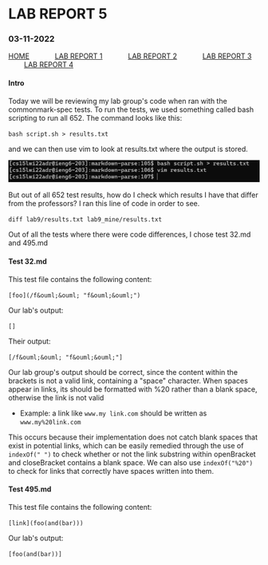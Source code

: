 # **LAB REPORT 5**
### 03-11-2022

[HOME](https://jupoon.github.io/cse15l-lab-reports/) &nbsp; &nbsp; &nbsp; &nbsp; &nbsp; &nbsp; [LAB REPORT 1](https://jupoon.github.io/cse15l-lab-reports/labs/lab1/lab-report-1-week-2) &nbsp; &nbsp; &nbsp; &nbsp; &nbsp; &nbsp; [LAB REPORT 2](https://jupoon.github.io/cse15l-lab-reports/labs/lab2/lab-report-2) &nbsp; &nbsp; &nbsp; &nbsp; &nbsp; &nbsp; [LAB REPORT 3](https://jupoon.github.io/cse15l-lab-reports/labs/lab3/lab-report-3) &nbsp; &nbsp; &nbsp; &nbsp; &nbsp; &nbsp; [LAB REPORT 4](https://jupoon.github.io/cse15l-lab-reports/labs/lab4/lab-report-4) 


#### **Intro**

Today we will be reviewing my lab group's code when ran with the commonmark-spec tests. To run the tests, we used something called bash scripting to run all 652. The command looks like this:

`bash script.sh > results.txt`

and we can then use vim to look at results.txt where the output is stored.

![Image](ss_bashscript.png)

But out of all 652 test results, how do I check which results I have that differ from the professors? I ran this line of code in order to see.

`diff lab9/results.txt lab9_mine/results.txt`

Out of all the tests where there were code differences, I chose test 32.md and 495.md

#### **Test 32.md**
This test file contains the following content:

`[foo](/f&ouml;&ouml; "f&ouml;&ouml;")`

Our lab's output: 

`[]`

Their output:

`[/f&ouml;&ouml; "f&ouml;&ouml;"]`

Our lab group's output should be correct, since the content within the brackets is not a valid link, containing a "space" character. When spaces appear in links, its should be formatted with %20 rather than a blank space, otherwise the link is not valid

* Example: a link like `www.my link.com` should be written as `www.my%20link.com` 

This occurs because their implementation does not catch blank spaces that exist in potential links, which can be easily remedied through the use of `indexOf(" ")` to check whether or not the link substring within openBracket and closeBracket contains a blank space. We can also use `indexOf("%20")` to check for links that correctly have spaces written into them.


#### **Test 495.md**

This test file contains the following content:

`[link](foo(and(bar)))`

Our lab's output:

`[foo(and(bar))]`



